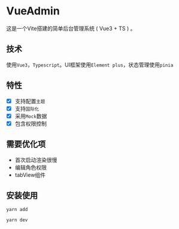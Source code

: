 # VueAdmin
这是一个Vite搭建的简单后台管理系统 ( Vue3 + TS ) 。

## 技术
使用`Vue3`，`Typescript`。UI框架使用`Element plus`，状态管理使用`pinia`

## 特性
- [x] 支持配置`主题`
- [x] 支持`国际化`
- [x] 采用`Mock`数据
- [x] 包含权限控制

## 需要优化项
- 首次启动渲染很慢
- 编辑角色权限
- tabView组件

## 安装使用
```
yarn add

yarn dev
```
